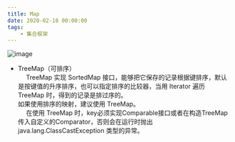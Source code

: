 ```yaml
---
title: Map
date: 2020-02-18 00:00:00
tags:
    - 集合框架
---
```

  
![image](https://gitee.com/wt1814/pic-host/raw/master/images/java/JDK/Collection/collection-3.png)  

* TreeMap（可排序）  
&emsp; TreeMap 实现 SortedMap 接口，能够把它保存的记录根据键排序，默认是按键值的升序排序，也可以指定排序的比较器，当用 Iterator 遍历 &emsp; TreeMap 时，得到的记录是排过序的。  
如果使用排序的映射，建议使用 TreeMap。  
&emsp; 在使用 TreeMap 时，key必须实现Comparable接口或者在构造TreeMap传入自定义的Comparator，否则会在运行时抛出 java.lang.ClassCastException 类型的异常。  

